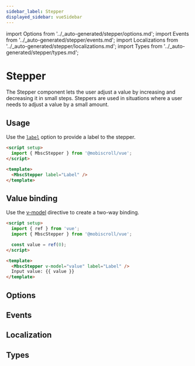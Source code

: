```yaml
---
sidebar_label: Stepper
displayed_sidebar: vueSidebar
---
```


import Options from '../\_auto-generated/stepper/options.md';
import Events from '../\_auto-generated/stepper/events.md';
import Localizations from '../\_auto-generated/stepper/localizations.md';
import Types from '../\_auto-generated/stepper/types.md';

# Stepper

The Stepper component lets the user adjust a value by increasing and decreasing it in small steps.
Steppers are used in situations where a user needs to adjust a value by a small amount.

## Usage

Use the [`label`](#opt-label) option to provide a label to the stepper.

```html
<script setup>
  import { MbscStepper } from '@mobiscroll/vue';
</script>

<template>
  <MbscStepper label="Label" />
</template>
```

## Value binding

Use the [v-model](https://vuejs.org/api/built-in-directives.html#v-model) directive to create a two-way binding.

```html
<script setup>
  import { ref } from 'vue';
  import { MbscStepper } from '@mobiscroll/vue';

  const value = ref(0);
</script>

<template>
  <MbscStepper v-model="value" label="Label" />
  Input value: {{ value }}
</template>
```

<div className="option-list">

## Options

<Options />

## Events

<Events />

## Localization

<Localizations />

## Types

<Types />

</div>
